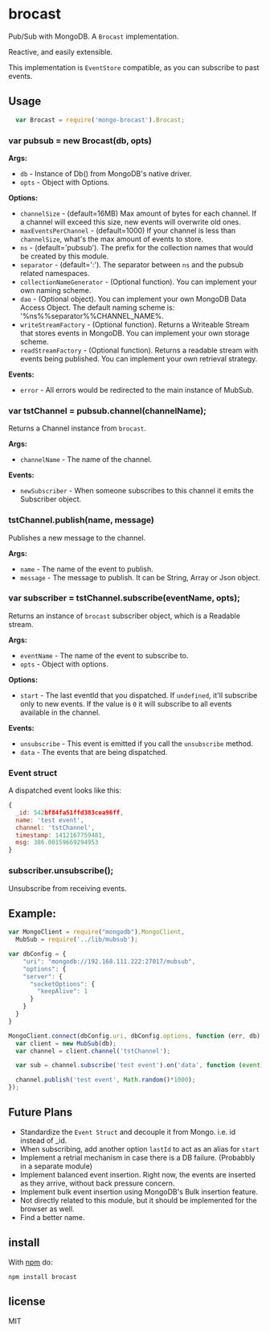 # brocast

Pub/Sub with MongoDB. A `Brocast` implementation.

Reactive, and easily extensible.

This implementation is `EventStore` compatible, as you can subscribe to past events.

## Usage

```js
  var Brocast = require('mongo-brocast').Brocast;
```

### var pubsub = new Brocast(db, opts)

**Args:**

*  `db` - Instance of Db() from MongoDB's native driver.
*  `opts` - Object with Options.

**Options:**

*  `channelSize` - (default=16MB) Max amount of bytes for each channel.
 If a channel will exceed this size, new events will overwrite old ones.
*  `maxEventsPerChannel` - (default=1000) If your channel is less than `channelSize`, what's the max amount of events
 to store.
*  `ns` - (default='pubsub'). The prefix for the collection names that would be created by this module.
*  `separator` - (default=':'). The separator between `ns` and the pubsub related namespaces.
*  `collectionNameGenerator` - (Optional function). You can implement your own naming scheme.
*  `dao` - (Optional object). You can implement your own MongoDB Data Access Object.
 The default naming scheme is: '%ns%%separator%%CHANNEL_NAME%.
*  `writeStreamFactory` - (Optional function). Returns a Writeable Stream that stores events in MongoDB.
 You can implement your own storage scheme.
*  `readStreamFactory` - (Optional function). Returns a readable stream with events being published. You can implement
 your own retrieval strategy.

**Events:**

*  `error` - All errors would be redirected to the main instance of MubSub.

### var tstChannel = pubsub.channel(channelName);

Returns a Channel instance from `brocast`.

**Args:**

*  `channelName` - The name of the channel.

**Events:**

*  `newSubscriber` - When someone subscribes to this channel it emits the Subscriber object.

### tstChannel.publish(name, message)

Publishes a new message to the channel.

**Args:**

*  `name` - The name of the event to publish.
*  `message` - The message to publish. It can be String, Array or Json object.

### var subscriber = tstChannel.subscribe(eventName, opts);

Returns an instance of `brocast` subscriber object, which is a Readable stream.

**Args:**

*  `eventName` - The name of the event to subscribe to.
*  `opts` - Object with options.

**Options:**

*  `start` - The last eventId that you dispatched. If `undefined`, it'll subscribe only to new events. If the
 value is `0` it will subscribe to all events available in the channel.

**Events:**

* `unsubscribe` - This event is emitted if you call the `unsubscribe` method.
* `data` - The events that are being dispatched.

### Event struct

A dispatched event looks like this:

```js
{
  _id: 542bf84fa51ffd383cea96ff,
  name: 'test event',
  channel: 'tstChannel',
  timestamp: 1412167759481,
  msg: 386.00159669294953
}
```

### subscriber.unsubscribe();

Unsubscribe from receiving events.

## Example:

```js
var MongoClient = require("mongodb").MongoClient,
  MubSub = require('../lib/mubsub');

var dbConfig = {
    "uri": "mongodb://192.168.111.222:27017/mubsub",
    "options": {
    "server": {
      "socketOptions": {
        "keepAlive": 1
      }
    }
  }
}

MongoClient.connect(dbConfig.uri, dbConfig.options, function (err, db) {
  var client = new MubSub(db);
  var channel = client.channel('tstChannel');

  var sub = channel.subscribe('test event').on('data', function (event) {console.log('received', event)})

  channel.publish('test event', Math.random()*1000);
});
```

## Future Plans

*  Standardize the `Event Struct` and decouple it from Mongo. i.e. id instead of _id.
*  When subscribing, add another option `lastId` to act as an alias for `start`
*  Implement a retrial mechanism in case there is a DB failure. (Probabbly in a separate module)
*  Implement balanced event insertion. Right now, the events are inserted as they arrive, without back pressure concern.
*  Implement bulk event insertion using MongoDB's Bulk insertion feature.
*  Not directly related to this module, but it should be implemented for the browser as well.
*  Find a better name.

## install

With [npm](https://npmjs.org) do:

```
npm install brocast
```

## license

MIT